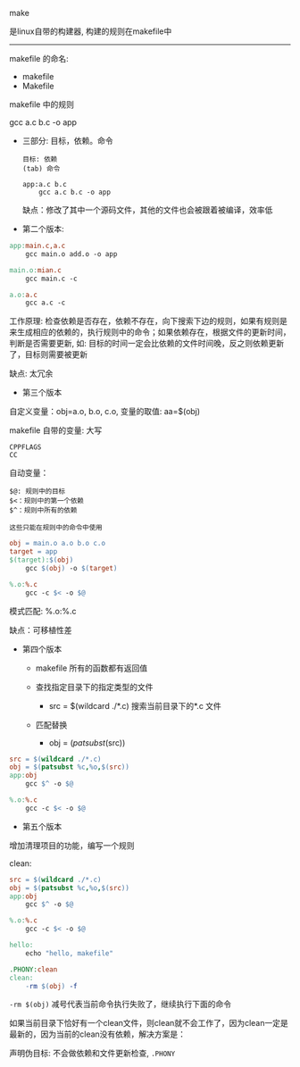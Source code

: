 make

是linux自带的构建器, 构建的规则在makefile中

---------------------------------------------

makefile 的命名:

- makefile
- Makefile

makefile 中的规则

gcc a.c b.c -o app

- 三部分: 目标，依赖。命令

    ```
    目标: 依赖
    (tab) 命令

    app:a.c b.c
        gcc a.c b.c -o app
    ```

    缺点：修改了其中一个源码文件，其他的文件也会被跟着被编译，效率低

- 第二个版本:

```makefile
app:main.c,a.c
    gcc main.o add.o -o app

main.o:mian.c
    gcc main.c -c

a.o:a.c
    gcc a.c -c
```

工作原理: 检查依赖是否存在，依赖不存在，向下搜索下边的规则，如果有规则是来生成相应的依赖的，执行规则中的命令；如果依赖存在，根据文件的更新时间， 判断是否需要更新, 如: 目标的时间一定会比依赖的文件时间晚，反之则依赖更新了，目标则需要被更新

缺点: 太冗余

- 第三个版本

自定义变量：obj=a.o, b.o, c.o, 变量的取值: aa=$(obj)

makefile 自带的变量: 大写
```
CPPFLAGS
CC
```

自动变量：

```
$@: 规则中的目标
$<：规则中的第一个依赖
$^：规则中所有的依赖

这些只能在规则中的命令中使用
```

```makefile
obj = main.o a.o b.o c.o
target = app
$(target):$(obj)
    gcc $(obj) -o $(target)

%.o:%.c
    gcc -c $< -o $@
```

模式匹配: %.o:%.c

缺点：可移植性差

- 第四个版本

    - makefile 所有的函数都有返回值
    - 查找指定目录下的指定类型的文件

        - src = $(wildcard ./\*.c) 搜索当前目录下的\*.c 文件
    - 匹配替换

        - obj = $(patsubst %.c,%.o,$(src))

```makefile
src = $(wildcard ./*.c)
obj = $(patsubst %c,%o,$(src))
app:obj
    gcc $^ -o $@

%.o:%.c
    gcc -c $< -o $@
```

- 第五个版本

增加清理项目的功能，编写一个规则

clean:

```makefile
src = $(wildcard ./*.c)
obj = $(patsubst %c,%o,$(src))
app:obj
    gcc $^ -o $@

%.o:%.c
    gcc -c $< -o $@

hello:
    echo "hello, makefile"

.PHONY:clean
clean:
    -rm $(obj) -f
```

`-rm $(obj)` 减号代表当前命令执行失败了，继续执行下面的命令

如果当前目录下恰好有一个clean文件，则clean就不会工作了，因为clean一定是最新的，因为当前的clean没有依赖，解决方案是：

声明伪目标: 不会做依赖和文件更新检查, `.PHONY`
